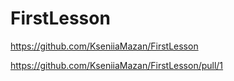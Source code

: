 # FirstLesson

https://github.com/KseniiaMazan/FirstLesson

https://github.com/KseniiaMazan/FirstLesson/pull/1
